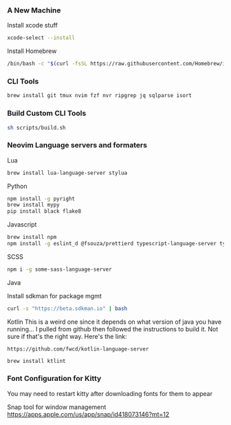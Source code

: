
### A New Machine
Install xcode stuff
```sh
xcode-select --install
```

Install Homebrew
```sh
/bin/bash -c "$(curl -fsSL https://raw.githubusercontent.com/Homebrew/install/master/install.sh)"
```

### CLI Tools
```sh
brew install git tmux nvim fzf nvr ripgrep jq sqlparse isort
```

### Build Custom CLI Tools
```sh
sh scripts/build.sh
```

### Neovim Language servers and formaters

Lua
```sh
brew install lua-language-server stylua
```

Python
```sh
npm install -g pyright
brew install mypy
pip install black flake8
```

Javascript
```sh
brew install npm
npm install -g eslint_d @fsouza/prettierd typescript-language-server typescript
```

SCSS
```sh
npm i -g some-sass-language-server
```

Java

Install sdkman for package mgmt
```sh
curl -s "https://beta.sdkman.io" | bash
```

Kotlin
This is a weird one since it depends on what version of java you have running... I pulled from github
then followed the instructions to build it. Not sure if that's the right way. Here's the link:
```
https://github.com/fwcd/kotlin-language-server
```

```sh
brew install ktlint
```


### Font Configuration for Kitty
You may need to restart kitty after downloading fonts for them to appear



Snap tool for window management
https://apps.apple.com/us/app/snap/id418073146?mt=12
